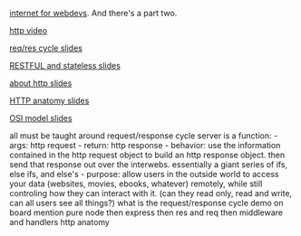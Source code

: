 [internet for webdevs](https://www.youtube.com/watch?v=e4S8zfLdLgQ).  And there's a part two.  
  
[http video](https://www.youtube.com/watch?v=eesqK59rhGA)  
  
[req/res cycle slides](https://docs.google.com/presentation/d/1fEYdZilygtP25YkGvPY8YiPwu7JNtANowNUR0JlNZBw/edit#slide=id.g1f801b6943_0_169)  

[RESTFUL and stateless slides](https://docs.google.com/presentation/d/1Mhoj-SHEX-sMSqxlsigBGyEjjxTvAFHP1PHOP3M0N9o/edit#slide=id.g1f8026c0cf_0_35)  
  
[about http slides](https://docs.google.com/presentation/d/1Csig7JgJ0aE62_nH1v1HttVyayLhxL4L0DHUM1bMsLg/edit#slide=id.g17042a1233_0_16)  
  
[HTTP anatomy slides](https://docs.google.com/presentation/d/1S5R-k4ASEqP4fOnTWlXNaInUDHIHEpZ1HUp-hgkUa1I/edit#slide=id.g139f99ebf5_0_200)  
  
[OSI model slides](http://www.webopedia.com/quick_ref/OSI_Layers.asp)
  
all must be taught around request/response cycle
	server is a function:
		- args: http request
		- return: http response
		- behavior: use the information contained in the http request object to build an http response object. then send that response out over the interwebs.  essentially a giant series of ifs, else ifs, and else's
		- purpose: allow users in the outside world to access your data (websites, movies, ebooks, whatever) remotely, while still controling how they can interact with it. (can they read only, read and write, can all users see all things?)
	what is the request/response cycle
		demo on board
		mention pure node
		then express
		then res and req
		then middleware and handlers
	http anatomy